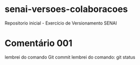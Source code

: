 # senai-versoes-colaboracoes
Repositorio inicial - Exercício de Versionamento SENAI

# Comentário 001

lembrei do comando Git commit
lembrei do comando: git status